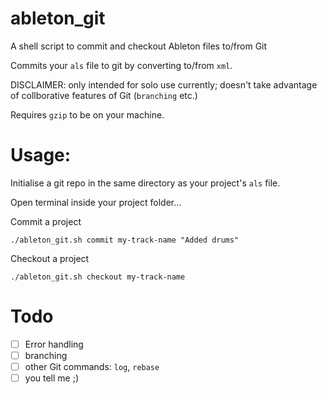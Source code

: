 # ableton_git

A shell script to commit and checkout Ableton files to/from Git

Commits your `als` file to git by converting to/from `xml`.

DISCLAIMER: only intended for solo use currently; doesn't take advantage of collborative features of Git (`branching` etc.)

Requires `gzip` to be on your machine.

# Usage:

Initialise a git repo in the same directory as your project's `als` file.

Open terminal inside your project folder...

Commit a project

```
./ableton_git.sh commit my-track-name "Added drums"
```

Checkout a project

```
./ableton_git.sh checkout my-track-name
```

# Todo
- [ ] Error handling
- [ ] branching
- [ ] other Git commands: `log`, `rebase`
- [ ] you tell me ;)
